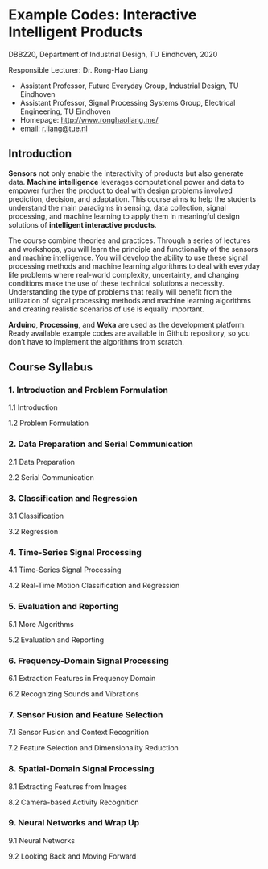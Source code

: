 # Example Codes: Interactive Intelligent Products

DBB220, Department of Industrial Design, TU Eindhoven, 2020

Responsible Lecturer: Dr. Rong-Hao Liang

* Assistant Professor, Future Everyday Group, Industrial Design, TU Eindhoven
* Assistant Professor, Signal Processing Systems Group, Electrical Engineering, TU Eindhoven
* Homepage: http://www.ronghaoliang.me/
* email: r.liang@tue.nl


## Introduction

**Sensors** not only enable the interactivity of products but also generate data. **Machine intelligence** leverages computational power and data to empower further the product to deal with design problems involved prediction, decision, and adaptation. This course aims to help the students understand the main paradigms in sensing, data collection, signal processing, and machine learning to apply them in meaningful design solutions of **intelligent interactive products**.

The course combine theories and practices. Through a series of lectures and workshops, you will learn the principle and functionality of the sensors and machine intelligence. You will develop the ability to use these signal processing methods and machine learning algorithms to deal with everyday life problems where real-world complexity, uncertainty, and changing conditions make the use of these technical solutions a necessity. Understanding the type of problems that really will benefit from the utilization of signal processing methods and machine learning algorithms and creating realistic scenarios of use is equally important.

**Arduino**, **Processing**, and **Weka** are used as the development platform. Ready available example codes are available in Github repository, so you don’t have to implement the algorithms from scratch.

## Course Syllabus

### 1. Introduction and Problem Formulation

1.1 Introduction 

1.2 Problem Formulation


### 2. Data Preparation and Serial Communication

2.1 Data Preparation

2.2 Serial Communication


### 3. Classification and Regression

3.1 Classification

3.2 Regression


### 4. Time-Series Signal Processing

4.1 Time-Series Signal Processing

4.2 Real-Time Motion Classification and Regression


### 5. Evaluation and Reporting

5.1 More Algorithms

5.2 Evaluation and Reporting


### 6. Frequency-Domain Signal Processing

6.1 Extraction Features in Frequency Domain

6.2 Recognizing Sounds and Vibrations


### 7. Sensor Fusion and Feature Selection

7.1 Sensor Fusion and Context Recognition

7.2 Feature Selection and Dimensionality Reduction


### 8. Spatial-Domain Signal Processing

8.1 Extracting Features from Images

8.2 Camera-based Activity Recognition


### 9. Neural Networks and Wrap Up

9.1 Neural Networks

9.2 Looking Back and Moving Forward

